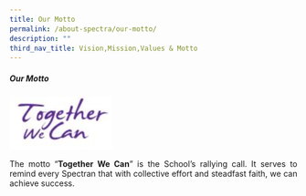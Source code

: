 ```yaml
---
title: Our Motto
permalink: /about-spectra/our-motto/
description: ""
third_nav_title: Vision,Mission,Values & Motto
---
```

##### **Our Motto**

<img style="width:180px" src="/images/School-Motto.jpg">

<p></p><p align="justify">The motto “<b>Together We Can</b>” is the School’s rallying call. It serves to remind every Spectran that with collective effort and steadfast faith, we can achieve success.</p>